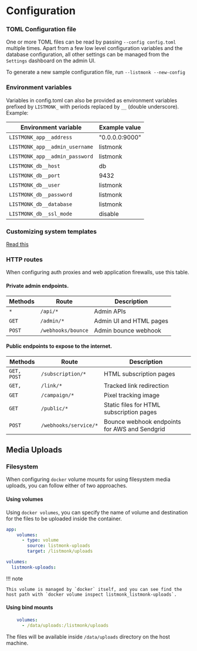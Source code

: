 # Configuration

### TOML Configuration file
One or more TOML files can be read by passing `--config config.toml` multiple times. Apart from a few low level configuration variables and the database configuration, all other settings can be managed from the `Settings` dashboard on the admin UI.

To generate a new sample configuration file, run `--listmonk --new-config`

### Environment variables
Variables in config.toml can also be provided as environment variables prefixed by `LISTMONK_` with periods replaced by `__` (double underscore). Example:

| **Environment variable**       | Example value  |
|--------------------------------|----------------|
| `LISTMONK_app__address`        | "0.0.0.0:9000" |
| `LISTMONK_app__admin_username` | listmonk       |
| `LISTMONK_app__admin_password` | listmonk       |
| `LISTMONK_db__host`            | db             |
| `LISTMONK_db__port`            | 9432           |
| `LISTMONK_db__user`            | listmonk       |
| `LISTMONK_db__password`        | listmonk       |
| `LISTMONK_db__database`        | listmonk       |
| `LISTMONK_db__ssl_mode`        | disable        |


### Customizing system templates
[Read this](../templating/#system-templates)


### HTTP routes
When configuring auth proxies and web application firewalls, use this table.

#### Private admin endpoints.

| Methods | Route              | Description             |
|---------|--------------------|-------------------------|
| `*`     | `/api/*`           | Admin APIs              |
| `GET`   | `/admin/*`         | Admin UI and HTML pages |
| `POST`  | `/webhooks/bounce` | Admin bounce webhook    |


#### Public endpoints to expose to the internet.

| Methods     | Route                 | Description                                   |
|-------------|-----------------------|-----------------------------------------------|
| `GET, POST` | `/subscription/*`     | HTML subscription pages                       |
| `GET, `     | `/link/*`             | Tracked link redirection                      |
| `GET`       | `/campaign/*`         | Pixel tracking image                          |
| `GET`       | `/public/*`           | Static files for HTML subscription pages      |
| `POST`      | `/webhooks/service/*` | Bounce webhook endpoints for AWS and Sendgrid |


## Media Uploads

### Filesystem

When configuring `docker` volume mounts for using filesystem media uploads, you can follow either of two approaches.

#### Using volumes

Using `docker volumes`, you can specify the name of volume and destination for the files to be uploaded inside the container.


```yml
app:
    volumes:
      - type: volume
        source: listmonk-uploads
        target: /listmonk/uploads

volumes:
  listmonk-uploads:
```

!!! note

    This volume is managed by `docker` itself, and you can see find the host path with `docker volume inspect listmonk_listmonk-uploads`.

#### Using bind mounts

```yml
    volumes:
      - /data/uploads:/listmonk/uploads
```

The files will be available inside `/data/uploads` directory on the host machine.
